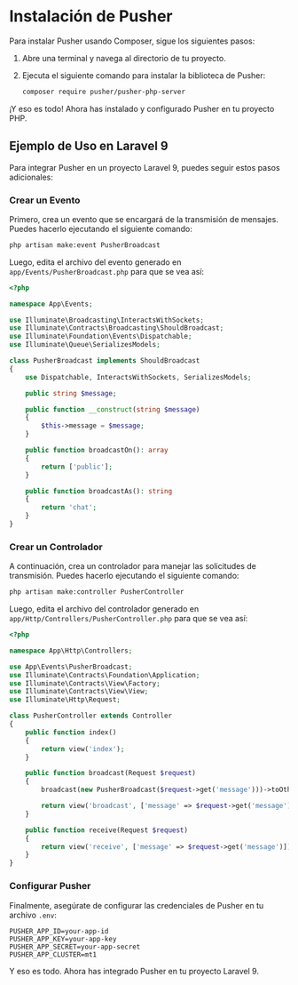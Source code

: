 # Instalación de Pusher

Para instalar Pusher usando Composer, sigue los siguientes pasos:

1. Abre una terminal y navega al directorio de tu proyecto.
2. Ejecuta el siguiente comando para instalar la biblioteca de Pusher:

    ```bash
    composer require pusher/pusher-php-server
    ```

¡Y eso es todo! Ahora has instalado y configurado Pusher en tu proyecto PHP.
## Ejemplo de Uso en Laravel 9

Para integrar Pusher en un proyecto Laravel 9, puedes seguir estos pasos adicionales:

### Crear un Evento

Primero, crea un evento que se encargará de la transmisión de mensajes. Puedes hacerlo ejecutando el siguiente comando:

```bash
php artisan make:event PusherBroadcast
```

Luego, edita el archivo del evento generado en `app/Events/PusherBroadcast.php` para que se vea así:

```php
<?php

namespace App\Events;

use Illuminate\Broadcasting\InteractsWithSockets;
use Illuminate\Contracts\Broadcasting\ShouldBroadcast;
use Illuminate\Foundation\Events\Dispatchable;
use Illuminate\Queue\SerializesModels;

class PusherBroadcast implements ShouldBroadcast
{
    use Dispatchable, InteractsWithSockets, SerializesModels;

    public string $message;

    public function __construct(string $message)
    {
        $this->message = $message;
    }

    public function broadcastOn(): array
    {
        return ['public'];
    }

    public function broadcastAs(): string
    {
        return 'chat';
    }
}
```

### Crear un Controlador

A continuación, crea un controlador para manejar las solicitudes de transmisión. Puedes hacerlo ejecutando el siguiente comando:

```bash
php artisan make:controller PusherController
```

Luego, edita el archivo del controlador generado en `app/Http/Controllers/PusherController.php` para que se vea así:

```php
<?php

namespace App\Http\Controllers;

use App\Events\PusherBroadcast;
use Illuminate\Contracts\Foundation\Application;
use Illuminate\Contracts\View\Factory;
use Illuminate\Contracts\View\View;
use Illuminate\Http\Request;

class PusherController extends Controller
{
    public function index()
    {
        return view('index');
    }

    public function broadcast(Request $request)
    {
        broadcast(new PusherBroadcast($request->get('message')))->toOthers();

        return view('broadcast', ['message' => $request->get('message')]);
    }

    public function receive(Request $request)
    {
        return view('receive', ['message' => $request->get('message')]);
    }
}
```

### Configurar Pusher

Finalmente, asegúrate de configurar las credenciales de Pusher en tu archivo `.env`:

```
PUSHER_APP_ID=your-app-id
PUSHER_APP_KEY=your-app-key
PUSHER_APP_SECRET=your-app-secret
PUSHER_APP_CLUSTER=mt1
```

Y eso es todo. Ahora has integrado Pusher en tu proyecto Laravel 9.
